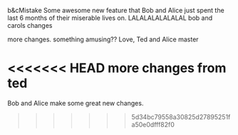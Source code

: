 b&cMistake
Some awesome new feature that Bob and Alice just spent the last 6 months of their miserable lives on. LALALALALALALAL
bob and carols changes


more changes. something amusing?? Love, Ted and Alice
master

<<<<<<< HEAD
more changes from ted
=======

Bob and Alice make some great new changes.
>>>>>>> 5d34bc79558a30825d27895251fa50e0dfff82f0
